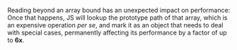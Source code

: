 Reading beyond an array bound has an unexpected impact on performance: 
Once that happens, JS will lookup the prototype path of that array, which is an expensive operation *per se*, and mark it as an object that needs to deal with special cases, permanently affecting its performance by a factor of up to **6x**.